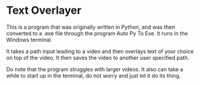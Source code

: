# Text Overlayer
This is a program that was originally written in Python, and was then converted to a .exe file through the program Auto Py To Exe. It runs in the Windows terminal.

It takes a path input leading to a video and then overlays text of your choice on top of the video. It then saves the video to another user specified path.

Do note that the program struggles with larger videos. It also can take a while to start up in the terminal, do not worry and just let it do its thing.
